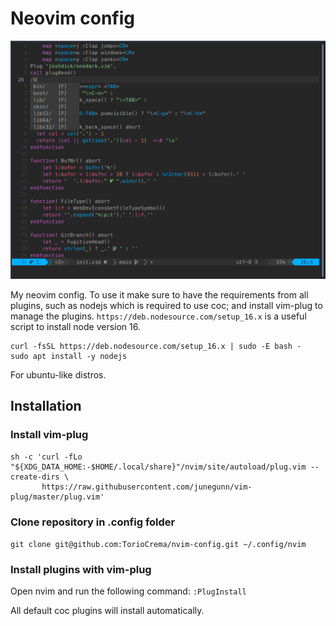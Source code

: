 # Neovim config
![Screenshot](./screenshot.png "Example screenshot")

My neovim config.
To use it make sure to have the requirements from all plugins, such as nodejs which is required to use coc; and install vim-plug to manage the plugins.
`https://deb.nodesource.com/setup_16.x` is a useful script to install node version 16.
```
curl -fsSL https://deb.nodesource.com/setup_16.x | sudo -E bash -
sudo apt install -y nodejs
```
For ubuntu-like distros.

## Installation
### Install  vim-plug
```
sh -c 'curl -fLo "${XDG_DATA_HOME:-$HOME/.local/share}"/nvim/site/autoload/plug.vim --create-dirs \
       https://raw.githubusercontent.com/junegunn/vim-plug/master/plug.vim'

```

### Clone repository in .config folder
`git clone git@github.com:TorioCrema/nvim-config.git ~/.config/nvim`

### Install plugins with vim-plug
Open nvim and run the following command: `:PlugInstall`

All default coc plugins will install automatically.
